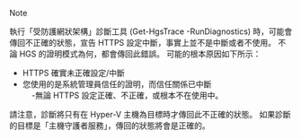 > [!Note] 
> 執行「受防護網狀架構」診斷工具 (Get-HgsTrace -RunDiagnostics) 時，可能會傳回不正確的狀態，宣告 HTTPS 設定中斷，事實上並不是中斷或者不使用。 不論 HGS 的證明模式為何，都會傳回此錯誤。 可能的根本原因如下所示：
>
> - HTTPS 確實未正確設定/中斷<br>
> - 您使用的是系統管理員信任的證明，而信任關係已中斷<br>
> &nbsp;&nbsp;&nbsp;&nbsp;-無論 HTTPS 設定正確、不正確，或根本不在使用中。<br>
>
> 請注意，診斷將只有在 Hyper-V 主機為目標時才傳回此不正確的狀態。 如果診斷的目標是「主機守護者服務」，傳回的狀態將會是正確的。

<!-- Appears in guarded-fabric-setting-up-the-host-guardian-service-hgs.md and guarded-fabric-troubleshoot-diagnostics.md
-->
